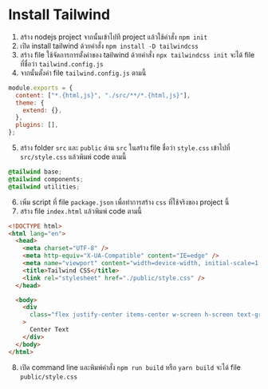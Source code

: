 # Install Tailwind

1. สร้าง nodejs project จากนั้นเข้าไปที project แล้วใช้คำสั่ง `npm init`
2. เปิด install tailwind ด้วยคำสั่ง `npm install -D tailwindcss`
3. สร้าง file ใช้จัดการการตั้งค่าของ tailwind ด้วยคำสั่ง `npx tailwindcss init` จะได้ file ที่ชื่อว่า `tailwind.config.js`
4. จากนั้นตั้งค่า file `tailwind.config.js` ตามนี้

```javascript
module.exports = {
  content: ["*.{html,js}", "./src/**/*.{html,js}"],
  theme: {
    extend: {},
  },
  plugins: [],
};
```

5. สร้าง folder `src` และ `public` ด้าน `src` ในสร้าง file ชื่อว่า `style.css` เข้าไปที่ `src/style.css` แล้วพิมพ์ code ตามนี้

```css
@tailwind base;
@tailwind components;
@tailwind utilities;
```

6. เพิ่ม script ที่ file `package.json` เพื่อทำการสร้าง `css` ที่ใช้จริงของ project นี้
7. สร้าง file `index.html` แล้วพิมพ์ code ตามนี้

```html
<!DOCTYPE html>
<html lang="en">
  <head>
    <meta charset="UTF-8" />
    <meta http-equiv="X-UA-Compatible" content="IE=edge" />
    <meta name="viewport" content="width=device-width, initial-scale=1.0" />
    <title>Tailwind CSS</title>
    <link rel="stylesheet" href="./public/style.css" />
  </head>

  <body>
    <div
      class="flex justify-center items-center w-screen h-screen text-green-600"
    >
      Center Text
    </div>
  </body>
</html>
```

8. เปิด command line และพิมพ์คำสั่ง `npm run build` หรือ `yarn build` จะได้ file `public/style.css`
